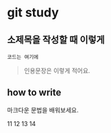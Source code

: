 # git study

## 소제목을 작성할 때 이렇게 

```
코드는 여기에
```

>인용문장은 이렇게 적어요.

## how to write 
마크다운 문법을 배워보세요. 

11
12
13
14